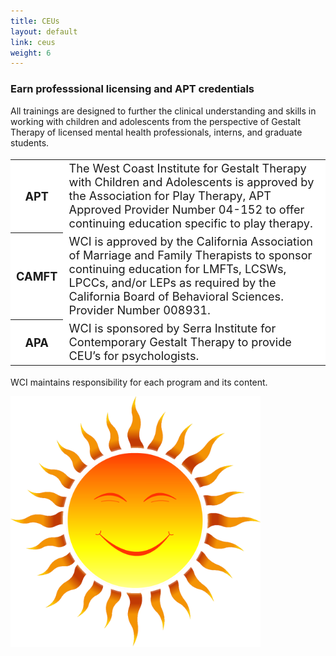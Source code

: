 ```yaml
---
title: CEUs
layout: default
link: ceus
weight: 6
---
```

<div class="row section-hero">
  <div class="col col-sm-10 col-sm-offset-1">
    <h3 class="header-title">Earn professsional licensing and APT credentials</h3>
    <p>All trainings are designed to further the clinical understanding and skills in working with children and adolescents from the perspective of Gestalt Therapy of licensed mental health professionals, interns, and graduate students.</p>
  </div>
</div>
<div class="row">
  <div class="col col-sm-8 col-sm-offset-2">
    <table class="table table-bordered" style="font-size:1.3em;background-color:#fff;">
      <tr>
        <th class="text-right">APT</th>
        <td>The West Coast Institute for Gestalt Therapy with Children and Adolescents is approved 	by the Association for Play Therapy, APT Approved Provider Number 04-152 to offer continuing education specific to play therapy.</td>
      </tr>
      <tr>
        <th class="text-right">CAMFT</th>
        <td>WCI is approved by the California Association of Marriage and Family Therapists to sponsor continuing education for LMFTs, LCSWs, LPCCs, and/or LEPs as required by the California Board of Behavioral Sciences. Provider Number 008931.</td>
      </tr>
      <tr>
        <th class="text-right">APA</th>
        <td>WCI is sponsored by Serra Institute for Contemporary Gestalt Therapy to provide CEU’s for psychologists.</td>
      </tr>
    </table>
  </div>
</div>
<div class="row">
  <div class="col col-sm-6 col-sm-offset-3 text-center">
    <p>WCI maintains responsibility for each program and its content.</p>
    <img class="watermark" style="position:relative;width:400px;" src="/assets/img/sunlogo.png" />
  </div>
</div>
